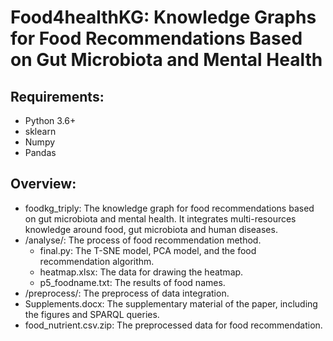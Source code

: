 # Food4healthKG: Knowledge Graphs for Food Recommendations Based on Gut Microbiota and Mental Health

## Requirements:

- Python 3.6+
- sklearn
- Numpy
- Pandas

## Overview:
- foodkg_triply: The knowledge graph for food recommendations based on gut microbiota and mental health. It integrates multi-resources knowledge around food, gut microbiota and human diseases.
- /analyse/: The process of food recommendation method.
  - final.py: The T-SNE model, PCA model, and the food recommendation algorithm.
  - heatmap.xlsx: The data for drawing the heatmap.
  - p5_foodname.txt: The results of food names.
- /preprocess/: The preprocess of data integration.
- Supplements.docx: The supplementary material of the paper, including the figures and SPARQL queries.
- food_nutrient.csv.zip: The preprocessed data for food recommendation.
